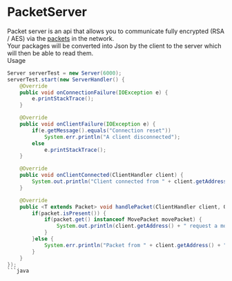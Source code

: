 # PacketServer
Packet server is an api that allows you to communicate fully encrypted (RSA / AES) via the <a href="https://github.com/unldenis/PacketServer/blob/3b9685a3d16fa8a3d7e96882f25ff92db3b1fe8e/src/main/java/com/github/unldenis/packet/Packet.java#L6">packets</a> in the network.<br>
Your packages will be converted into Json by the client to the server which will then be able to read them.<br>
Usage

```java
Server serverTest = new Server(6000);
serverTest.start(new ServerHandler() {
    @Override
    public void onConnectionFailure(IOException e) {
        e.printStackTrace();
    }

    @Override
    public void onClientFailure(IOException e) {
        if(e.getMessage().equals("Connection reset"))
            System.err.println("A client disconnected");
        else
            e.printStackTrace();
    }

    @Override
    public void onClientConnected(ClientHandler client) {
        System.out.println("Client connected from " + client.getAddress());
    }

    @Override
    public <T extends Packet> void handlePacket(ClientHandler client, Optional<T> packet) {
        if(packet.isPresent()) {
            if(packet.get() instanceof MovePacket movePacket) {
                System.out.println(client.getAddress() + " request a move packet to " + movePacket);
            }
        }else {
            System.err.println("Packet from " + client.getAddress() + " not loaded");
        }
    }
});
```java
